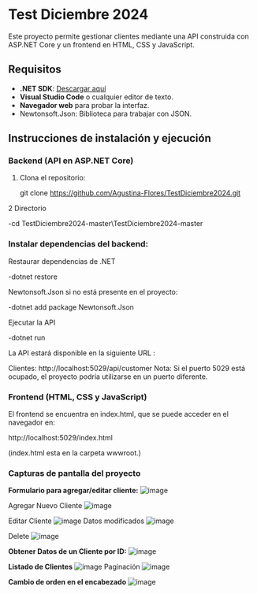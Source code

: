 # Test Diciembre 2024

Este proyecto permite gestionar clientes mediante una API construida con ASP.NET Core
y un frontend en HTML, CSS y JavaScript.

## Requisitos

- **.NET SDK**: [Descargar aquí](https://dotnet.microsoft.com/download)
- **Visual Studio Code** o cualquier editor de texto.
- **Navegador web** para probar la interfaz.
- Newtonsoft.Json: Biblioteca para trabajar con JSON. 

## Instrucciones de instalación y ejecución

### Backend (API en ASP.NET Core)

1. Clona el repositorio:

   git clone https://github.com/Agustina-Flores/TestDiciembre2024.git

2 Directorio

   -cd TestDiciembre2024-master\TestDiciembre2024-master
   
   ### Instalar dependencias del backend:
 Restaurar dependencias de .NET
   
   -dotnet restore
   
 Newtonsoft.Json si no está presente en el proyecto:
   
   -dotnet add package Newtonsoft.Json
   
 Ejecutar la API
 
   -dotnet run
 
 
La API estará disponible en la siguiente URL :

Clientes: http://localhost:5029/api/customer
Nota: Si el puerto 5029 está ocupado, el proyecto podría utilizarse en un puerto diferente.


### Frontend (HTML, CSS y JavaScript)
El frontend se encuentra en index.html, que se puede acceder en el navegador en:
 
http://localhost:5029/index.html

(index.html esta en  la carpeta wwwroot.)

### Capturas de pantalla del proyecto

**Formulario para agregar/editar cliente:**
![image](https://github.com/user-attachments/assets/67b9ff8b-d534-4f1b-9bf5-8bcc581af149)

Agregar Nuevo Cliente 
![image](https://github.com/user-attachments/assets/48d0d7bf-21bd-4310-b75f-6e89c2e64eea)

Editar Cliente
![image](https://github.com/user-attachments/assets/2394815b-88bb-4d16-a122-a8e6c5b01a03)
Datos modificados
![image](https://github.com/user-attachments/assets/38aabaf4-9db7-4ecf-9bce-1563475c3479)

Delete
![image](https://github.com/user-attachments/assets/3a821d2c-ae25-48fc-a815-161f94af9940)

**Obtener Datos de un Cliente por ID:**
![image](https://github.com/user-attachments/assets/01339c2e-d0fd-4f2d-a852-3844d6396ffa)

**Listado de Clientes**
![image](https://github.com/user-attachments/assets/c706f195-869a-4b94-84d0-f5e40de045c9)
Paginación
![image](https://github.com/user-attachments/assets/b2e0b458-2c76-4376-bbcf-43202794f4f6)


**Cambio de orden en el encabezado**
![image](https://github.com/user-attachments/assets/17444e49-06d7-41a5-a3ff-56e909209704)




